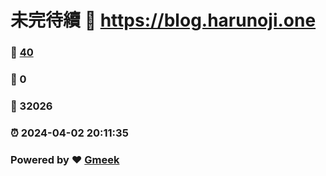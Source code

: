 # 未完待續 :link: https://blog.harunoji.one 
### :page_facing_up: [40](https://blog.harunoji.one/tag.html) 
### :speech_balloon: 0 
### :hibiscus: 32026 
### :alarm_clock: 2024-04-02 20:11:35 
### Powered by :heart: [Gmeek](https://github.com/Meekdai/Gmeek)
